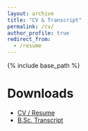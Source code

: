 ```yaml
---
layout: archive
title: "CV & Transcript"
permalink: /cv/
author_profile: true
redirect_from:
  - /resume
---
```


{% include base_path %}


# Downloads 

- <a href="https://dewan-mohammad-asad-d1a.github.io/files/PersonalFiles/CV-of-Dewan-Mohammad-Asad.pdf" target="_blank" rel="noopener">CV / Resume</a>
- <a href="https://dewan-mohammad-asad-d1a.github.io/files/PersonalFiles/bsc_transcript.pdf" target="_blank" rel="noopener">B.Sc. Transcript</a>
